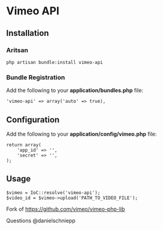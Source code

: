 # Vimeo API

## Installation

### Aritsan

	php artisan bundle:install vimeo-api

### Bundle Registration

Add the following to your **application/bundles.php** file:

	'vimeo-api' => array('auto' => true),

## Configuration

Add the following to your **application/config/vimeo.php** file:

	return array(
		'app_id' => '',
		'secret' => '',
	);
	
## Usage

	$vimeo = IoC::resolve('vimeo-api');
	$video_id = $vimeo->upload('PATH_TO_VIDEO_FILE');
		
Fork of https://github.com/vimeo/vimeo-php-lib

Questions @danielschniepp